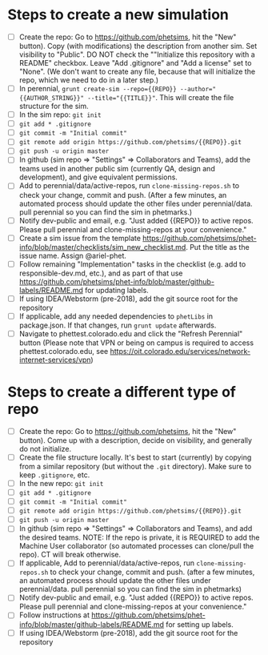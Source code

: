 # Steps to create a new simulation

- [ ] Create the repo: Go to https://github.com/phetsims, hit the "New" button). Copy (with modifications) the description from another sim. Set visibility to "Public". DO NOT check the ""Initialize this repository with a README" checkbox. Leave "Add .gitignore" and "Add a license" set to "None". (We don't want to create any file, because that will initialize the repo, which we need to do in a later step.)
- [ ] In perennial, `grunt create-sim --repo={{REPO}} --author="{{AUTHOR_STRING}}" --title="{{TITLE}}"`. This will create the file structure for the sim.
- [ ] In the sim repo: `git init`
- [ ] `git add * .gitignore`
- [ ] `git commit -m "Initial commit"`
- [ ] `git remote add origin https://github.com/phetsims/{{REPO}}.git`
- [ ] `git push -u origin master`
- [ ] In github (sim repo => "Settings" => Collaborators and Teams), add the teams used in another public sim (currently QA, design and development), and give equivalent permissions.
- [ ] Add to perennial/data/active-repos, run `clone-missing-repos.sh` to check your change, commit and push. (After a few minutes, an automated process should update the other files under perennial/data. pull perennial so you can find the sim in phetmarks.)
- [ ] Notify dev-public and email, e.g. "Just added {{REPO}} to active repos. Please pull perennial and clone-missing-repos at your convenience."
- [ ] Create a sim issue from the template https://github.com/phetsims/phet-info/blob/master/checklists/sim_new_checklist.md. Put the title as the issue name. Assign @ariel-phet.
- [ ] Follow remaining "Implementation" tasks in the checklist (e.g. add to responsible-dev.md, etc.), and as part of that use https://github.com/phetsims/phet-info/blob/master/github-labels/README.md for updating labels.
- [ ] If using IDEA/Webstorm (pre-2018), add the git source root for the repository
- [ ] If applicable, add any needed dependencies to `phetLibs` in package.json. If that changes, run `grunt update` afterwards.
- [ ] Navigate to phettest.colorado.edu and click the "Refresh Perennial" button (Please note that VPN or being on campus is required to access phettest.colorado.edu, see https://oit.colorado.edu/services/network-internet-services/vpn)

# Steps to create a different type of repo

- [ ] Create the repo: Go to https://github.com/phetsims, hit the "New" button). Come up with a description, decide on visibility, and generally do not initialize.
- [ ] Create the file structure locally. It's best to start (currently) by copying from a similar repository (but without the `.git` directory). Make sure to keep `.gitignore`, etc.
- [ ] In the new repo: `git init`
- [ ] `git add * .gitignore`
- [ ] `git commit -m "Initial commit"`
- [ ] `git remote add origin https://github.com/phetsims/{{REPO}}.git`
- [ ] `git push -u origin master`
- [ ] In github (sim repo => "Settings" => Collaborators and Teams), and add the desired teams. NOTE: If the repo is private, it is REQUIRED to add the Machine User collaborator (so automated processes can clone/pull the repo). CT will break otherwise.
- [ ] If applicable, Add to perennial/data/active-repos, run `clone-missing-repos.sh` to check your change, commit and push. (after a few minutes, an automated process should update the other files under perennial/data. pull perennial so you can find the sim in phetmarks)
- [ ] Notify dev-public and email, e.g. "Just added {{REPO}} to active repos. Please pull perennial and clone-missing-repos at your convenience."
- [ ] Follow instructions at https://github.com/phetsims/phet-info/blob/master/github-labels/README.md for setting up labels.
- [ ] If using IDEA/Webstorm (pre-2018), add the git source root for the repository
